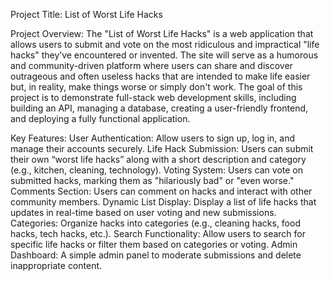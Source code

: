 
Project Title: List of Worst Life Hacks

Project Overview: The "List of Worst Life Hacks" is a web application that allows users to submit and vote on the most ridiculous and impractical "life hacks" they’ve encountered or invented. The site will serve as a humorous and community-driven platform where users can share and discover outrageous and often useless hacks that are intended to make life easier but, in reality, make things worse or simply don't work. The goal of this project is to demonstrate full-stack web development skills, including building an API, managing a database, creating a user-friendly frontend, and deploying a fully functional application.

Key Features: User Authentication: Allow users to sign up, log in, and manage their accounts securely. Life Hack Submission: Users can submit their own “worst life hacks” along with a short description and category (e.g., kitchen, cleaning, technology). Voting System: Users can vote on submitted hacks, marking them as "hilariously bad" or "even worse." Comments Section: Users can comment on hacks and interact with other community members. Dynamic List Display: Display a list of life hacks that updates in real-time based on user voting and new submissions. Categories: Organize hacks into categories (e.g., cleaning hacks, food hacks, tech hacks, etc.). Search Functionality: Allow users to search for specific life hacks or filter them based on categories or voting. Admin Dashboard: A simple admin panel to moderate submissions and delete inappropriate content.